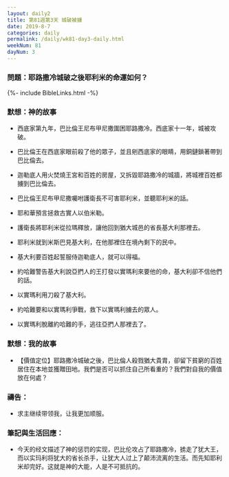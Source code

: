 ```yaml
---
layout: daily2
title: 第81週第3天 城破被擄
date: 2019-8-7
categories: daily
permalink: /daily/wk81-day3-daily.html
weekNum: 81
dayNum: 3
---
```


### 問題：耶路撒冷城破之後耶利米的命運如何？

{%- include BibleLinks.html -%}

### 默想：神的故事
+ 西底家第九年，巴比倫王尼布甲尼撒圍困耶路撒冷。西底家十一年，城被攻破。

+ 巴比倫王在西底家眼前殺了他的眾子，並且剜西底家的眼睛，用銅鏈鎖著帶到巴比倫去。

+ 迦勒底人用火焚燒王宮和百姓的房屋，又拆毀耶路撒冷的城牆，將城裡百姓都擄到巴比倫去。

+ 巴比倫王尼布甲尼撒囑咐護衛長不可害耶利米，並聽耶利米的話。

+ 耶和華預言拯救古實人以伯米勒。

+ 護衛長將耶利米從拉瑪釋放，讓他回到猶大城邑的省長基大利那裡去。

+ 耶利米就到米斯巴見基大利，在他那裡住在境內剩下的民中。

+ 基大利要百姓起誓服侍迦勒底人，就可以得福。

+ 約哈難警告基大利說亞捫人的王打發以實瑪利來要他的命，基大利卻不信他們的話。

+ 以實瑪利用刀殺了基大利。

+ 約哈難要和以實瑪利爭戰，救下以實瑪利擄去的眾人。

+ 以實瑪利脫離約哈難的手，逃往亞捫人那裡去了。


### 默想：我的故事
+ 【價值定位】耶路撒冷城破之後，巴比倫人殺戮猶大貴胄，卻留下貧窮的百姓居住在本地並獲贈田地。我們是否可以抓住自己所看重的？我們對自我的價值放在何處？


### 禱告：

+ 求主继续带领我，让我更加顺服。

### 筆記與生活回應：

+ 今天的经文描述了神的惩罚的实现，巴比伦攻占了耶路撒冷，掳走了犹大王，而以实玛利将犹大的省长杀手，让犹大人过上了颠沛流离的生活。而先知耶利米却完好。这就是神的大能，人是不可抵抗的。

